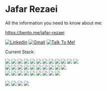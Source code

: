 Jafar Rezaei
============
All the information you need to know about me:

https://bento.me/jafar-rezaei

[![Linkedin](https://img.shields.io/badge/-LinkedIn-blue?style=flat&logo=LinkedIn&logoColor=white)](https://www.linkedin.com/in/alireza-jangi-9b280867/)
[![Gmail](https://img.shields.io/badge/-Gmail-c14438?style=flat&logo=Gmail&logoColor=white)](mailto:ajangi.dev@gmail.com)
[![Talk To Me!](https://img.shields.io/badge/-Talk%20To%20Me-0094F5?style=flat&logo=google-meet&logoColor=white)](https://cal.com/jafar-rezaei/15min)

  
Current Stack:
<p>
  <img src="https://img.shields.io/badge/-JavaScript-2c3e50?style=flat&logo=Javascript&labelColor=34495e"/>
  <img src="https://img.shields.io/badge/-React-2c3e50?style=flat&logo=React&labelColor=34495e"/>
  <img src="https://img.shields.io/badge/-WebLLM-2c3e50?style=flat&logo=React&labelColor=34495e"/>
  <img src="https://img.shields.io/badge/-CMS-2c3e50?style=flat&logo=Contentful&labelColor=34495e"/>
  <img src="https://img.shields.io/badge/-i18n-2c3e50?style=flat&logo=i18next&labelColor=34495e"/>
  <img src="https://img.shields.io/badge/-Next.JS-2c3e50?style=flat&logo=Next.js&labelColor=34495e"/>
  <img src="https://img.shields.io/badge/-React Native-2c3e50?style=flat&logo=React&labelColor=34495e"/>
  <img src="https://img.shields.io/badge/-Expo-2c3e50?style=flat&logo=Expo&labelColor=34495e"/>
  <img src="https://img.shields.io/badge/-NodeJs-2c3e50?style=flat&logo=Node.js&labelColor=34495e"/>
  <img src="https://img.shields.io/badge/-VueJs-2c3e50?style=flat&logo=Vue.js&labelColor=34495e"/>
  <img src="https://img.shields.io/badge/-Nuxt-2c3e50?style=flat&logo=Nuxt&labelColor=34495e"/>
  <img src="https://img.shields.io/badge/-Typescript-2c3e50?style=flat&logo=Typescript&labelColor=34495e"/>
  <br/>
  <img src="https://img.shields.io/badge/-PHP-2c3e50?style=flat&logo=PHP&labelColor=34495e"/>
  <img src="https://img.shields.io/badge/-GoLang-2c3e50?style=flat&logo=Go&labelColor=34495e"/>
  <img src="https://img.shields.io/badge/-Python-2c3e50?style=flat&logo=Python&labelColor=34495e"/>
  <img src="https://img.shields.io/badge/-Laravel-2c3e50?style=flat&logo=Laravel&labelColor=34495e"/>
  <img src="https://img.shields.io/badge/-Django-2c3e50?style=flat&logo=Django&labelColor=34495e"/>
  <img src="https://img.shields.io/badge/-FastAPI-2c3e50?style=flat&logo=FastAPI&labelColor=34495e"/>
  <img src="https://img.shields.io/badge/-MySql-2c3e50?style=flat&logo=Mysql&labelColor=34495e"/>
  <img src="https://img.shields.io/badge/-MongoDB-2c3e50?style=flat&logo=MongoDB&labelColor=34495e"/>
  <img src="https://img.shields.io/badge/-Redis-2c3e50?style=flat&logo=Redis&labelColor=34495e"/>
  <img src="https://img.shields.io/badge/-PostgreSQL-2c3e50?style=flat&logo=PostgreSQL&labelColor=34495e"/>
  <br/>
  <img src="https://img.shields.io/badge/-Terraform-2c3e50?style=flat&logo=Terraform&labelColor=34495e"/>
  <img src="https://img.shields.io/badge/-K8s-2c3e50?style=flat&logo=Kubernetes&labelColor=34495e"/>
  <img src="https://img.shields.io/badge/-Docker-2c3e50?style=flat&logo=Docker&labelColor=34495e"/>
  <img src="https://img.shields.io/badge/-Rancher-2c3e50?style=flat&logo=Rancher&labelColor=34495e"/>
  <img src="https://img.shields.io/badge/-Jenkins-2c3e50?style=flat&logo=Jenkins&labelColor=34495e"/>
  <img src="https://img.shields.io/badge/-Github Actions-2c3e50?style=flat&logo=Github&labelColor=34495e"/>
  <img src="https://img.shields.io/badge/-AWS-2c3e50?style=flat&logo=AmazonWebServices&labelColor=34495e"/>
  <img src="https://img.shields.io/badge/-GCP-2c3e50?style=flat&logo=GoogleCloud&labelColor=34495e"/>
  <img src="https://img.shields.io/badge/-ArgoCD-2c3e50?style=flat&logo=Argocd&labelColor=34495e"/>
</p>

<p>
  <img src="https://img.shields.io/badge/Front/Mobile-8A2BE2"/>  <img src="https://img.shields.io/badge/Backend-8A2BE2"/>  <img src="https://img.shields.io/badge/Infrastructure-8A2BE2"/>  <img src="https://img.shields.io/badge/AI-8A2BE2"/>
<p>


